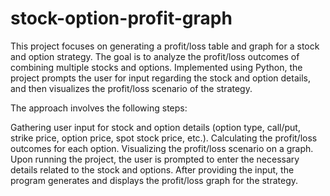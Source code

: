 # stock-option-profit-graph

This project focuses on generating a profit/loss table and graph for a stock and option strategy. The goal is to analyze the profit/loss outcomes of combining multiple stocks and options. Implemented using Python, the project prompts the user for input regarding the stock and option details, and then visualizes the profit/loss scenario of the strategy.

The approach involves the following steps:

Gathering user input for stock and option details (option type, call/put, strike price, option price, spot stock price, etc.).
Calculating the profit/loss outcomes for each option.
Visualizing the profit/loss scenario on a graph.
Upon running the project, the user is prompted to enter the necessary details related to the stock and options. After providing the input, the program generates and displays the profit/loss graph for the strategy.


